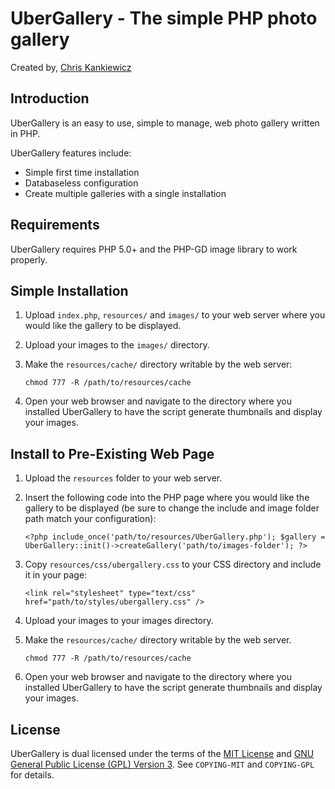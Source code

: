 UberGallery - The simple PHP photo gallery
==========================================
Created by, [Chris Kankiewicz](http://www.chriskankiewicz.com)


Introduction
------------
UberGallery is an easy to use, simple to manage, web photo gallery written in PHP.

UberGallery features include:

* Simple first time installation
* Databaseless configuration
* Create multiple galleries with a single installation


Requirements
------------
UberGallery requires PHP 5.0+ and the PHP-GD image library to work properly.


Simple Installation
-------------------
1. Upload `index.php`, `resources/` and `images/` to your web server where you would like the gallery to be displayed.
2. Upload your images to the `images/` directory.
3. Make the `resources/cache/` directory writable by the web server:
    
    `chmod 777 -R /path/to/resources/cache`
    
4. Open your web browser and navigate to the directory where you installed UberGallery to have the script generate thumbnails and display your images.


Install to Pre-Existing Web Page
--------------------------------
1. Upload the `resources` folder to your web server.
2. Insert the following code into the PHP page where you would like the gallery to be displayed (be sure to change the include and image folder path match your configuration):
    
    ``<?php include_once('path/to/resources/UberGallery.php'); $gallery = UberGallery::init()->createGallery('path/to/images-folder'); ?>``
    
3. Copy `resources/css/ubergallery.css` to your CSS directory and include it in your page:
    
    ``<link rel="stylesheet" type="text/css" href="path/to/styles/ubergallery.css" />``
    
4. Upload your images to your images directory.
5. Make the `resources/cache/` directory writable by the web server.
    
    `chmod 777 -R /path/to/resources/cache`
    
6. Open your web browser and navigate to the directory where you installed UberGallery to have the script generate thumbnails and display your images.


License
-------
UberGallery is dual licensed under the terms of the [MIT License](http://www.opensource.org/licenses/mit-license.php) and [GNU General Public License (GPL) Version 3](http://www.gnu.org/licenses/gpl.txt). See `COPYING-MIT` and `COPYING-GPL` for details.

